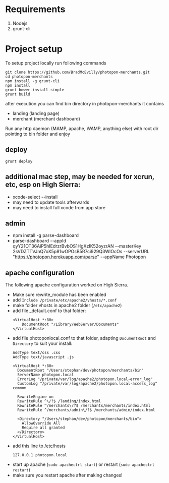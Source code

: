 # Requirements
1. Nodejs
2. grunt-cli


# Project setup

To setup project locally run following commands 

    git clone https://github.com/BradMcEvilly/photopon-merchants.git
    cd photopon-merchants
    npm install -g grunt-cli
    npm install
    grunt bower-install-simple
    grunt build
    
after execution you can find bin directory in photopon-merchants it contains
- landing (landing page)
- merchant (merchant dashboard)

Run any http daemon (MAMP, apache, WAMP, anything else) with root dir pointing to bin folder and enjoy

## deploy

    grunt deploy

## additional mac step, may be needed for xcrun, etc, esp on High Sierra:

* xcode-select --install
* may need to update tools afterwards
* may need to install full xcode from app store

## admin

* npm install -g parse-dashboard
* parse-dashboard --appId qyY21OT36AiP5hIEdrzrBvbOS1HgXzIK52oyzrAN --masterKey 2sVDZTTVJnQ7oX5p81wOPOsB5R7ci929Q3WIOcOs --serverURL "https://photopon.herokuapp.com/parse" --appName Photopon

## apache configuration

The following apache configuration worked on High Sierra.
* Make sure rewrite_module has been enabled
* add `Include /private/etc/apache2/vhosts/*.conf`
* make folder vhosts in apache2 folder (`/etc/apache2`)
* add file _default.conf to that folder:
  ```
  <VirtualHost *:80>
      DocumentRoot "/Library/WebServer/Documents"
  </VirtualHost>
  ```
* add file photoponlocal.conf to that folder, adapting `DocumentRoot` and `Directory` to suit your install:
  ```
  AddType text/css .css
  AddType text/javascript .js

  <VirtualHost *:80>
    DocumentRoot "/Users/stephan/dev/photopon/merchants/bin"
    ServerName photopon.local
    ErrorLog "/private/var/log/apache2/photopon.local-error_log"
    CustomLog "/private/var/log/apache2/photopon.local-access_log" common

    RewriteEngine on
    RewriteRule ^\/?$ /landing/index.html
    RewriteRule ^/merchants\/?$ /merchants/merchants/index.html
    RewriteRule ^/merchants/admin\/?$ /merchants/admin/index.html

    <Directory "/Users/stephan/dev/photopon/merchants/bin">
      AllowOverride All
      Require all granted
    </Directory>
  </VirtualHost>
  ```
* add this line to /etc/hosts
  ```
  127.0.0.1 photopon.local
  ```
* start up apache (`sudo apachectrl start`) or restart (`sudo apachectrl restart`)
* make sure you restart apache after making changes!